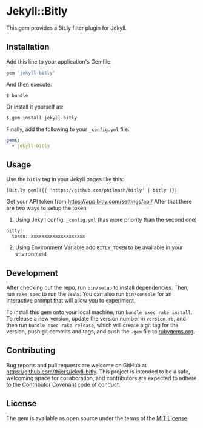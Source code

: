 # Jekyll::Bitly

This gem provides a Bit.ly filter plugin for Jekyll.

## Installation

Add this line to your application's Gemfile:

```ruby
gem 'jekyll-bitly'
```

And then execute:

    $ bundle

Or install it yourself as:

    $ gem install jekyll-bitly

Finally, add the following to your `_config.yml` file:

```yaml
gems:
  - jekyll-bitly
```

## Usage

Use the `bitly` tag in your Jekyll pages like this:

```erb
[Bit.ly gem]({{ 'https://github.com/philnash/bitly' | bitly }})
```

Get your API token from https://app.bitly.com/settings/api/
After that there are two ways to setup the token
1. Using Jekyll config: `_config.yml` (has more priority than the second one)

```
bitly:
  token: xxxxxxxxxxxxxxxxxxxx
```

2. Using Environment Variable
add `BITLY_TOKEN` to be available in your environment

## Development

After checking out the repo, run `bin/setup` to install dependencies. Then, run `rake spec` to run the tests. You can also run `bin/console` for an interactive prompt that will allow you to experiment.

To install this gem onto your local machine, run `bundle exec rake install`. To release a new version, update the version number in `version.rb`, and then run `bundle exec rake release`, which will create a git tag for the version, push git commits and tags, and push the `.gem` file to [rubygems.org](https://rubygems.org).

## Contributing

Bug reports and pull requests are welcome on GitHub at https://github.com/tbjers/jekyll-bitly. This project is intended to be a safe, welcoming space for collaboration, and contributors are expected to adhere to the [Contributor Covenant](http://contributor-covenant.org) code of conduct.


## License

The gem is available as open source under the terms of the [MIT License](http://opensource.org/licenses/MIT).


